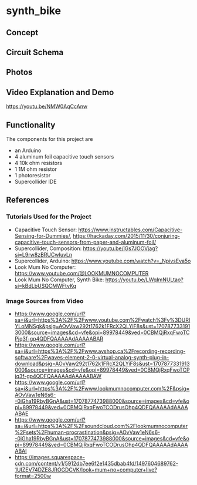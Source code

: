 # synth_bike

## Concept

## Circuit Schema

## Photos

## Video Explanation and Demo
https://youtu.be/NMW0AqCcAnw

## Functionality
The components for this project are
- an Arduino
- 4 aluminum foil capacitive touch sensors
- 4 10k ohm resistors
- 1 1M ohm resistor
- 1 photoresistor
- Supercollider IDE 

## References
### Tutorials Used for the Project
- Capacitive Touch Sensor: https://www.instructables.com/Capacitive-Sensing-for-Dummies/, https://hackaday.com/2015/11/30/conjuring-capacitive-touch-sensors-from-paper-and-aluminum-foil/
- Supercollider, Composition: https://youtu.be/lGs7JOOVjag?si=L9rw8zBRUCwIuvLn
- Supercollider, Arduino: https://www.youtube.com/watch?v=_NpivsEva5o
- Look Mum No Computer: https://www.youtube.com/@LOOKMUMNOCOMPUTER
- Look Mum No Computer, Synth Bike: https://youtu.be/LWqImNULtao?si=kBdLbUSQCMWFtvKq

### Image Sources from Video
-	https://www.google.com/url?sa=i&url=https%3A%2F%2Fwww.youtube.com%2Fwatch%3Fv%3DURIYLoMNSgk&psig=AOvVaw292t1762k1FRcX2QLYiF8s&ust=1707877331913000&source=images&cd=vfe&opi=89978449&ved=0CBMQjRxqFwoTCPjq3f-gp4QDFQAAAAAdAAAAABAR
-	https://www.google.com/url?sa=i&url=https%3A%2F%2Fwww.avshop.ca%2Frecording-recording-software%2Fwaves-element-2-0-virtual-analog-synth-plug-in-download&psig=AOvVaw292t1762k1FRcX2QLYiF8s&ust=1707877331913000&source=images&cd=vfe&opi=89978449&ved=0CBMQjRxqFwoTCPjq3f-gp4QDFQAAAAAdAAAAABAW
-	https://www.google.com/url?sa=i&url=https%3A%2F%2Fwww.lookmumnocomputer.com%2F&psig=AOvVaw1eN6s6--0iGha19RbyBGnA&ust=1707877473988000&source=images&cd=vfe&opi=89978449&ved=0CBMQjRxqFwoTCODrusOhp4QDFQAAAAAdAAAAABAE
-	https://www.google.com/url?sa=i&url=https%3A%2F%2Fsoundcloud.com%2Flookmumnocomputer%2Fsets%2Fhuman-procrastination&psig=AOvVaw1eN6s6--0iGha19RbyBGnA&ust=1707877473988000&source=images&cd=vfe&opi=89978449&ved=0CBMQjRxqFwoTCODrusOhp4QDFQAAAAAdAAAAABAI
-	https://images.squarespace-cdn.com/content/v1/5912db7ee6f2e1435dbab4fd/1497604689762-1UIZEV74DZE8JROGDCVK/look+mum+no+computer+live?format=2500w
